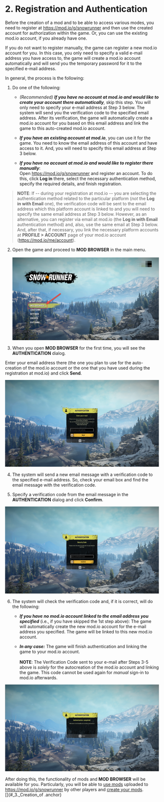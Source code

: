 # 2. Registration and Authentication

Before the creation of a mod and to be able to access various modes, you need to register at <https://mod.io/g/snowrunner> and then use the created account for authorization within the game. Or, you can use the existing mod.io account, if you already have one.

If you do not want to register manually, the game can register a new mod.io account for you. In this case, you only need to specify a valid e-mail address you have access to, the game will create a mod.io account automatically and will send you the temporary password for it to the specified e-mail address.

In general, the process is the following:

1.  Do one of the following:

    -   *(Recommended) **If you have no account at mod.io and would like to create your account there automatically**,* skip this step. You will only need to specify your e-mail address at Step 3 below. The system will send you the verification code to the specified email address. After its verification, the game will automatically create a mod.io account for you based on this email address and link the game to this auto-created mod.io account.

    -   ***If you have an existing account at mod.io***, you can use it for the game. You need to know the email address of this account and have access to it. And, you will need to specify this email address at Step 3 below.

    -   ***If you have no account at mod.io and would like to register there manually***:\
        Open <https://mod.io/g/snowrunner> and register an account. To do this, click **Log in** there, select the necessary authentication method, specify the required details, and finish registration.

> **NOTE**: If -- during your registration at mod.io -- you are selecting the authentication method related to the particular platform (*not* the **Log in with Email** one), the verification code will be sent to the email address which this platform account is linked to and you will need to specify the same email address at Step 3 below. However, as an alternative, you can register via email at mod.io (the **Log in with Email** authentication method) and, also, use the same email at Step 3 below. And, after that, if necessary, you link the necessary platform accounts at **PROFILE \> ACCOUNT** page of your mod.io account (<https://mod.io/me/account>).

2.  Open the game and proceed to **MOD BROWSER** in the main menu.\
    \
    ![](./media/image1.png)

3.  When you open **MOD BROWSER** for the first time, you will see the **AUTHENTICATION** dialog.

Enter your email address there (the one you plan to use for the auto-creation of the mod.io account or the one that you have used during the registration at mod.io) and click **Send**.

![](./media/image2.png)

4.  The system will send a new email message with a verification code to the specified e-mail address. So, check your email box and find the email message with the verification code.

5.  Specify a verification code from the email message in the **AUTHENTICATION** dialog and click **Confirm**.

![](./media/image3.png)

6.  The system will check the verification code and, if it is correct, will do the following:

    -   ***If you have no mod.io account linked to the email address you specified*** (i.e., if you have skipped the 1st step above): The game will automatically create the new mod.io account for the e-mail address you specified. The game will be linked to this new mod.io account.

    -   ***In any case:*** The game will finish authentication and linking the game to your mod.io account.\
        \
        **NOTE**: The Verification Code sent to your e-mail after Steps 3-5 above is *solely* for the autocreation of the mod.io account and linking the game. This code cannot be used again for *manual* sign-in to mod.io afterwards.

![](./media/image4.png)

After doing this, the functionality of mods and **MOD BROWSER** will be available for you. Particularly, you will be able to [use mods](#usage-of-mods-from-mod.io) uploaded to <https://mod.io/g/snowrunner> by other players and [create your mods](#_3._Creation_of).\
[]{#_3._Creation_of .anchor}

